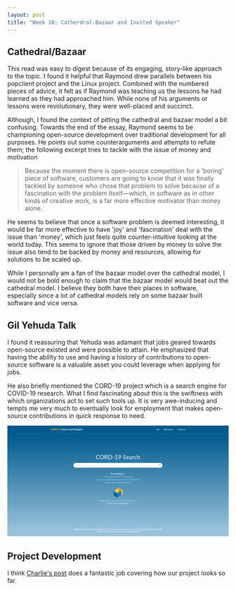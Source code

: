 ```yaml
---
layout: post
title: "Week 10: Catherdral-Bazaar and Invited Speaker"
---
```


## Cathedral/Bazaar

This read was easy to digest because of its engaging, story-like approach to the topic. I found it helpful that Raymond drew parallels between his popclient project and the Linux project. Combined with the numbered pieces of advice, it felt as if Raymond was teaching us the lessons he had learned as they had approached him. While none of his arguments or lessons were revolutionary, they were well-placed and succinct.

Although, I found the context of pitting the cathedral and bazaar model a bit confusing. Towards the end of the essay, Raymond seems to be championing open-source development over traditional development for all purposes. He points out some counterarguments and attempts to refute them; the following excerpt tries to tackle with the issue of money and motivation

> Because the moment there is open-source competition for a 'boring' piece of software, customers are going to know that it was finally tackled by someone who chose that problem to solve because of a fascination with the problem itself—which, in software as in other kinds of creative work, is a far more effective motivator than money alone.

He seems to believe that once a software problem is deemed interesting, it would be far more effective to have 'joy' and 'fascination' deal with the issue than 'money', which just feels quite counter-intuitive looking at the world today. This seems to ignore that those driven by money to solve the issue also tend to be backed by money and resources, allowing for solutions to be scaled up.

While I personally am a fan of the bazaar model over the cathedral model, I would not be bold enough to claim that the bazaar model would beat out the cathedral model. I believe they both have their places in software, especially since a lot of cathedral models rely on some bazaar built software and vice versa.

## Gil Yehuda Talk

I found it reassuring that Yehuda was adamant that jobs geared towards open-source existed and were possible to attain. He emphasized that having the ability to use and having a history of contributions to open-source software is a valuable asset you could leverage when applying for jobs.

He also briefly mentioned the CORD-19 project which is a search engine for COVID-19 research. What I find fascinating about this is the swiftness with which organizations act to set such tools up. It is very awe-inducing and tempts me very much to eventually look for employment that makes open-source contributions in quick response to need.

![](../images/cord-19.png?raw=true)


## Project Development

I think [Charlie's post](https://github.com/nyu-ossd-s20/Charleshthomasiii-weekly/blob/gh-pages/_posts/2020-04-27.md) does a fantastic job covering how our project looks so far.
